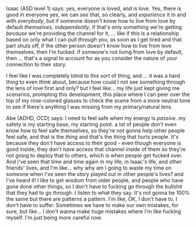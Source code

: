 Isaac (ASD level 1) says:
yes, everyone is loved, and is love. Yes, there is good in everyone yes, we can *see* that, so clearly, and *experience* it in and with *everybody*, but if someone doesn't know how to live from love by default *themselves*, *independently*, if that's only something we're getting *because* we're providing the channel for it, ... like if this is a relationship based on only what I can pull *through* you, as soon as I get tired and that part shuts off, if the other person doesn't know how to live from love themselves, then I'm fucked. if someone's not living from love by default, then ... that's a signal to account for as you consider the nature of your connection to their story.

I feel like I was completely blind to this sort of thing, and ... it was a hard thing to even *think* about, because how could I not see something through the lens of love first and only? but I feel like... my life just kept giving me scenarios, prompting this development, this place where I can peer over the top of my rose-colored glasses to check the scene from a more neutral tone to see if there's anything I was missing from my primary/natural lens.

Abe (ADHD, OCD) says:
I need to feel safe when my energy is *passive*. my safety is my starting base, my starting point. a lot of people don't even know how to feel safe themselves, so they're not gonna help other people feel safe, and that is the *thing* and that's the thing that hurts people. It's because they don't have access to their good - even though everyone is good inside, they don't have access that channel inside of them so they're not going to deploy that to others, which is when people get fucked over. And I've seen that time and time again in my life, in Isaac's life, and other friends' lives, and I'm like... why why am I going to waste my time on someone when I've seen the story played out in other people's lives? and I've heard it! I like to get wisdom from older people, and people who have gone done other things, so I don't have to fucking go through the bullshit that they had to go through. I listen to what they say. It's not gonna be 100% the same but there are patterns a pattern. I'm like, OK, I don't have to. I don't have to suffer. Sometimes we have to make our own mistakes, for sure, but like... I don't wanna make huge mistakes where I'm like fucking myself. I'm just being more careful now.
